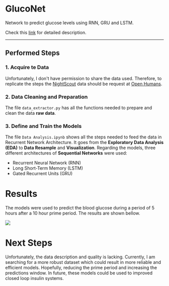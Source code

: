 # GlucoNet
Network to predict glucose levels using RNN, GRU and LSTM.

Check this [link](https://fernandohf.github.io/GlucoNet/index.html) for detailed description.
___

## Performed Steps

### 1. Acquire te Data

Unfortunately, I don't have permission to share the data used. Therefore, to replicate the steps the [NightScout](http://www.nightscout.info/) data should be request at [Open Humans](https://www.openhumans.org/).

### 2. Data  Cleaning and Preparation
The file `data_extractor.py` has all the functions needed to prepare and clean the data **raw data**.

### 3. Define and Train the Models
The file `Data Analysis.ipynb` shows all the steps needed to feed the data in Recurrent Network Architecture. It goes from the **Exploratory Data Analysis (EDA)** to **Data Resample** and **Visualization**. Regarding the models, three different architectures of **Sequential Networks** were used:
- Recurrent Neural Network (RNN)
- Long Short-Term Memory (LSTM)
- Gated Recurrent Units (GRU)

# Results
The models were used to predict the blood glucose during a period of 5 hours after a 10 hour prime period. The results are shown bellow.

![](https://i.imgur.com/nnP6ws1.png)

# Next Steps
Unfortunately, the data description and quality is lacking. Currently, I am searching for a more robust dataset which could result in more reliable and efficient models. Hopefully, reducing the prime period and increasing the predictions window.
In future, these models could be used to improved closed loop insulin systems.